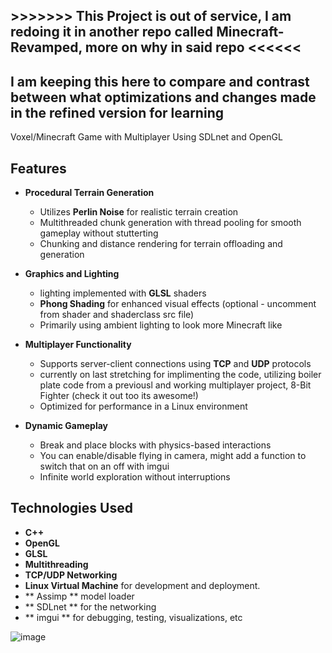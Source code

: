  ## >>>>>>> This Project is out of service, I am redoing it in another repo called Minecraft-Revamped, more on why in said repo <<<<<<
 ## I am keeping this here to compare and contrast between what optimizations and changes made in the refined version for learning

Voxel/Minecraft Game with Multiplayer Using SDLnet and OpenGL


## Features

- **Procedural Terrain Generation**  
  - Utilizes **Perlin Noise** for realistic terrain creation  
  - Multithreaded chunk generation with thread pooling for smooth gameplay without stutterting
  - Chunking and distance rendering for terrain offloading and generation

- **Graphics and Lighting**  
  - lighting implemented with **GLSL** shaders  
  - **Phong Shading** for enhanced visual effects (optional - uncomment from shader and shaderclass src file)
  - Primarily using ambient lighting to look more Minecraft like

- **Multiplayer Functionality**  
  - Supports server-client connections using **TCP** and **UDP** protocols
  - currently on last stretching for implimenting the code, utilizing boiler plate code from a previousl and working multiplayer project, 8-Bit Fighter (check it out too its awesome!)
  - Optimized for performance in a Linux environment

- **Dynamic Gameplay**  
  - Break and place blocks with physics-based interactions
  - You can enable/disable flying in camera, might add a function to switch that on an off with imgui
  - Infinite world exploration without interruptions

## Technologies Used

- **C++**
- **OpenGL**
- **GLSL**
- **Multithreading**
- **TCP/UDP Networking**
- **Linux Virtual Machine** for development and deployment.
- ** Assimp ** model loader
- ** SDLnet ** for the networking
- ** imgui ** for debugging, testing, visualizations, etc

![image](https://github.com/user-attachments/assets/5a84dd50-dbf8-44e9-9f9d-cf1f5b70e858)






